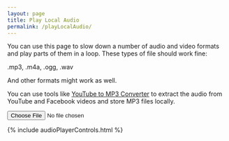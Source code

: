 ```yaml
---
layout: page
title: Play Local Audio
permalink: /playLocalAudio/
---
```

You can use this page to slow down a number of audio and video formats and play parts of them in a loop. These types of file should work fine:

<div class="showTextInfo">
.mp3, .m4a, .ogg, .wav
</div>

And other formats might work as well.

You can use tools like <a href="https://www.mediahuman.com/youtube-to-mp3-converter/">YouTube to MP3 Converter</a> to extract the audio from YouTube and Facebook videos and store MP3 files locally.

<input type="file" id="files" class='filterButton' name="files[]"  accept="audio/x-m4a, audio/mpeg, audio/ogg, audio/wav"/>

<output id="fileInfo"></output>

{% include audioPlayerControls.html %}

<script>
// Check for the various File API support.
if (window.File && window.FileReader && window.FileList && window.Blob) {
    document.getElementById('files').addEventListener('change', handleAudioFileSelect, false);
} else {
    alert('The File APIs are not fully supported in this browser.');
}

function handleAudioFileSelect(evt) {
    evt.stopPropagation();
    evt.preventDefault();

    let files = evt.target.files; // FileList object.
    let fileInfo = document.getElementById('fileInfo');
    let pageMP3player = document.getElementById('pageMP3player');

    // files is a FileList of File objects. List some properties.
    for (let i = 0, f; f = files[i]; i++) {      
        let reader = new FileReader();
        reader.onload = function(e) {
            if (this.result.includes('audio')) {
                fileInfo.innerHTML = `<h2>${f.name}<h2>`;
                // last parameter is null as we've no preset loop info in a window.store structure
                audioPlayer.displayMP3player(pageMP3player, '1', this.result, null);
            } else {
                fileInfo.innerHTML = `<h2>${f.name} - unsupported file type`;
                pageMP3player.innerHTML = '';
            }       
        };
        reader.readAsDataURL(f);
    }
}
</script>
